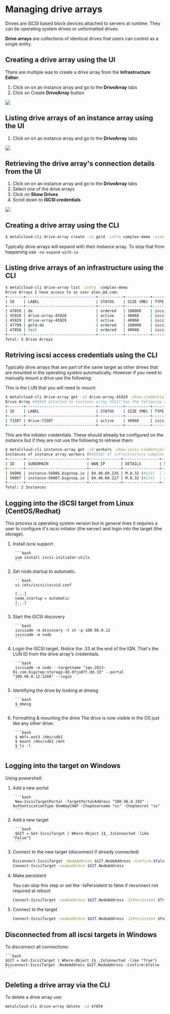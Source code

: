 # Managing drive arrays

Drives are iSCSI based block devices attached to servers at runtime. They can be operating system drives or unformatted drives.

**Drive arrays** are collections of identical drives that users can control as a single entity.

## Creating a drive array using the UI
There are multiple was to create a drive array from the **Infrastructure Editor**:
1. Click on on an instance array and go to the **DriveArray** tabs
2. Click on Create **DriveArray** button

![](/assets/guides/managing_drive_arrays1.png)

## Listing drive arrays of an instance array using the UI

1. Click on on an instance array and go to the **DriveArray** tabs

![](/assets/guides/managing_drive_arrays2.png)

## Retrieving the drive array's connection details from the UI

1. Click on on an instance array and go to the **DriveArray** tabs
2. Select one of the drive arrays
3. Click on **Show Drives**
4. Scroll down to **iSCSI credentials**

![](/assets/guides/managing_drive_arrays3.png)

## Creating a drive array using the CLI

```bash
$ metalcloud-cli drive-array create -ia gold -infra complex-demo -size 100000 -label da
```

Typically drive arrays will expand with their instance array. To stop that from happening use `-no-expand-with-ia`

## Listing drive arrays of an infrastructure using the CLI

```bash
$ metalcloud-cli drive-array list -infra  complex-demo
Drive Arrays I have access to as user alex.@d.com:
+-------+-------------------------------+-----------+-----------+-----------+-------------------------------+-----------+--------------------------+
| ID    | LABEL                         | STATUS    | SIZE (MB) | TYPE      | ATTACHED TO                   | DRV_CNT   | TEMPLATE                 |
+-------+-------------------------------+-----------+-----------+-----------+-------------------------------+-----------+--------------------------+
| 47859 | da                            | ordered   | 100000    | iscsi_ssd | gold (#37135)                 | 1         |                          |
| 45928 | drive-array-45928             | active    | 40960     | iscsi_ssd | workers (#35516)              | 2         | CentOS 7.4 (#78)         |
| 45929 | drive-array-45929             | active    | 40960     | iscsi_ssd | master (#35517)               | 1         | CentOS 7.4 (#78)         |
| 47799 | gold-da                       | ordered   | 100000    | iscsi_ssd | gold (#37135)                 | 1         |                          |
| 47858 | test                          | ordered   | 40960     | iscsi_ssd |                               | 1         |                          |
+-------+-------------------------------+-----------+-----------+-----------+-------------------------------+-----------+--------------------------+
Total: 5 Drive Arrays


```

## Retriving iscsi access credentials using the CLI

Typically drive arrays that are part of the same target as other drives that are mounted in the operating system automatically. However if you need to manually mount a drive use the following:

This is the LUN that you will need to mount:
```bash
$ metalcloud-cli drive-array get -id drive-array-45929 -show-credentials
Drive Array #45929 attached to instance array 35517 has the following drives:
+-------+-------------------------------+-----------+-----------+-----------+-------------------------------+--------------------------+--------------------------+-----------------------------------------------------------------------------------------------------+
| ID    | LABEL                         | STATUS    | SIZE (MB) | TYPE      | ATTACHED TO                   | TEMPLATE                 | DETAILS                  | CREDENTIALS                                                                                         |
+-------+-------------------------------+-----------+-----------+-----------+-------------------------------+--------------------------+--------------------------+-----------------------------------------------------------------------------------------------------+
| 71587 | drive-71587                   | active    | 40960     | iscsi_ssd | instance-56008                | CentOS 7.4(#78)          | CentOS  none             | Target: 100.96.0.12 Port:3260 IQN:iqn.2013-01.com.bigstep:storage.dd.6fjo87t.dd LUN ID:33 |
+-------+-------------------------------+-----------+-----------+-----------+-------------------------------+--------------------------+-----------------------
```
This are the initiator credentials. These should already be configured on the instance but if they are not use the following to retrieve them:
```bash
$ metalcloud-cli instance-array get -id workers -show-iscsi-credentials
Instances of instance array workers (#35516) of infrastructure complex-demo (#25524):
+-------+---------------------------+--------------+----------------+--------+----------------------------------------------------------------------------------------------------------------+
| ID    | SUBDOMAIN                 | WAN_IP       | DETAILS        | STATUS | ISCSI                                                                                                          |
+-------+---------------------------+--------------+----------------+--------+----------------------------------------------------------------------------------------------------------------+
| 56006 | instance-56006.bigstep.io | 84.40.60.226 | M.8.32 (#123)  | active | Initiator IQN: iqn.2019-03.com.bigstep.storage.instance-56006 Username: asdads Password: dd  |
| 56007 | instance-56007.bigstep.io | 84.40.60.227 | M.8.32 (#124)  | active | Initiator IQN: iqn.2019-03.com.bigstep.storage.instance-56007 Username: asd Password: dd  |
+-------+---------------------------+--------------+----------------+--------+----------------------------------------------------------------------------------------------------------------+
Total: 2 Instances
```

## Logging into the iSCSI target from Linux (CentOS/Redhat)

This process is operating system version but in general lines it requires a user to configure it's iscsi initiator (the server) and login into the target (the storage).

1. Install iscsi support

        ```bash
        yum install iscsi-initiator-utils
        ```

2. Set node.startup to automatic.

        ```bash
        vi /etc/iscsi/iscsid.conf

        [...]
        node.startup = automatic
        [...]
        ```

3. Start the iSCSI discovery

        ```bash
        iscsiadm -m discovery -t st -p 100.96.0.12
        iscsiadm -m node
        ```
4. Login the iSCSI target. Notice the .33 at the end of the IQN. That's the LUN ID from the drive array's credentials.

        ```bash
        iscsiadm -m node --targetname "iqn.2013-01.com.bigstep:storage.dd.6fjo87t.dd.33" --portal "100.96.0.12:3260" --login
        ```

5. Identifying the drive by looking at dmesg

        ```bash
        $ dmesg
        ```

5. Formatting & mounting the drive
The drive is now visible in the OS just like any other drive:

        ```bash
        $ mkfs.ext3 /dev/sdb1
        $ mount /dev/sdb1 /mnt
        $ ls -l
        ```

## Logging into the target on Windows
Using powershell:
1. Add a new portal

        ```bash
        New-IscsiTargetPortal -TargetPortalAddress "100.96.0.192" -AuthenticationType OneWayCHAP -ChapUsername "ss" -ChapSecret "ss"
        ```
2. Add a new target

        ```bash
        $GIT = Get-IscsiTarget | Where-Object {$_.IsConnected -like "False"}
        ```

3. Connect to the new target (disconnect if already connected)

    ```bash
    Disconnect-IscsiTarget -NodeAddress $GIT.NodeAddress -Confirm:$false
    Connect-IscsiTarget -nodeaddress $GIT.NodeAddress
    ```
4. Make persistent

    You can skip this step or set the -IsPersistent to false if reconnect not required at reboot

    ```bash
    Connect-IscsiTarget -nodeaddress $GIT.NodeAddress -IsPersistent $True
    ```
5. Connect to the target

    ```bash
    Connect-IscsiTarget -nodeaddress $GIT.NodeAddress -IsPersistent $False -AsJob
    ```

## Disconnected from all iscsi targets in Windows

To disconnect all connections:

    ```bash
    $GIT = Get-IscsiTarget | Where-Object {$_.IsConnected -like "True"}
    Disconnect-IscsiTarget -NodeAddress $GIT.NodeAddress -Confirm:$false
    ```


## Deleting a drive array via the CLI
To delete a drive array use:

```bash
metalcloud-cli drive-array delete -id 47859
```

